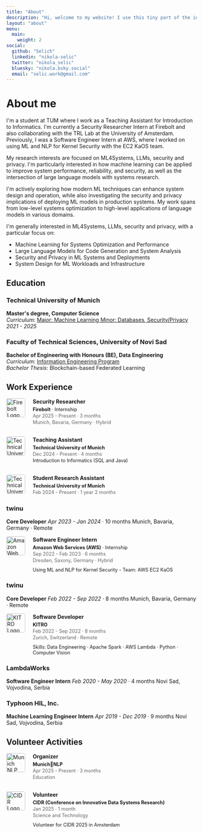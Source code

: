 ```yaml
---
title: "About"
description: "Hi, welcome to my website! I use this tiny part of the internet to share my thoughts about ML4Systems, LLMs, security and privacy. I also plan on writing about history, philosophy, and linguistics."
layout: "about"
menu:
  main:
    weight: 2
social:
  github: "Selich"
  linkedin: "nikola-selic"
  twitter: "nikola_selic"
  bluesky: "nikola.bsky.social"
  email: "selic.work@gmail.com"
---
```


# About me

I'm a student at TUM where I work as a Teaching Assistant for Introduction to Informatics. I'm currently a Security Researcher Intern at Firebolt and also collaborating with the TRL Lab at the University of Amsterdam. Previously, I was a Software Engineer Intern at AWS, where I worked on using ML and NLP for Kernel Security with the EC2 KaOS team. 

My research interests are focused on ML4Systems, LLMs, security and privacy. I'm particularly interested in how machine learning can be applied to improve system performance, reliability, and security, as well as the intersection of large language models with systems research. 

I'm actively exploring how modern ML techniques can enhance system design and operation, while also investigating the security and privacy implications of deploying ML models in production systems. My work spans from low-level systems optimization to high-level applications of language models in various domains.

I'm generally interested in ML4Systems, LLMs, security and privacy, with a particular focus on:
- Machine Learning for Systems Optimization and Performance  
- Large Language Models for Code Generation and System Analysis
- Security and Privacy in ML Systems and Deployments
- System Design for ML Workloads and Infrastructure


## Education

### Technical University of Munich
**Master's degree, Computer Science**  
*Curriculum*: [Major: Machine Learning Minor: Databases, Security/Privacy](https://www.cit.tum.de/en/cit/studies/degree-programs/master-informatics/)  
*2021 - 2025*

### Faculty of Technical Sciences, University of Novi Sad
**Bachelor of Engineering with Honours (BE), Data Engineering**  
*Curriculum*: [Information Engineering Program](https://stari.ftn.uns.ac.rs/n515410363/information-engineering)  
*Bachelor Thesis*: Blockchain-based Federated Learning

## Work Experience

<div style="display: flex; align-items: flex-start; margin-bottom: 20px;">
  <div style="flex-shrink: 0; margin-right: 20px;">
    <img src="https://images.crunchbase.com/image/upload/c_pad,h_256,w_256,f_auto,q_auto:eco,dpr_1/v1397181395/7ca4a65b5df5f85cc2bc7e2e6e0e0cf4.png" alt="Firebolt Logo" style="width: 50px; height: auto; border-radius: 4px;">
  </div>
  <div style="flex-grow: 1;">
    <h4 style="margin-top: 0; margin-bottom: 5px;">Security Researcher</h4>
    <p style="margin-top: 0; margin-bottom: 2px; font-size: 0.9em;"><strong>Firebolt</strong> · Internship</p>
    <p style="margin-top: 0; margin-bottom: 2px; font-size: 0.9em; color: #666;">Apr 2025 - Present · 3 months</p>
    <p style="margin-top: 0; margin-bottom: 10px; font-size: 0.9em; color: #666;">Munich, Bavaria, Germany · Hybrid</p>
  </div>
</div>

<div style="display: flex; align-items: flex-start; margin-bottom: 20px;">
  <div style="flex-shrink: 0; margin-right: 20px;">
    <img src="https://upload.wikimedia.org/wikipedia/commons/c/c8/Logo_of_the_Technical_University_of_Munich.svg" alt="Technical University of Munich Logo" style="width: 50px; height: auto; border-radius: 4px;">
  </div>
  <div style="flex-grow: 1;">
    <h4 style="margin-top: 0; margin-bottom: 5px;">Teaching Assistant</h4>
    <p style="margin-top: 0; margin-bottom: 2px; font-size: 0.9em;"><strong>Technical University of Munich</strong></p>
    <p style="margin-top: 0; margin-bottom: 2px; font-size: 0.9em; color: #666;">Dec 2024 - Present · 4 months</p>
    <p style="margin-top: 0; margin-bottom: 10px; font-size: 0.9em;">Introduction to Informatics (SQL and Java)</p>
  </div>
</div>

<div style="display: flex; align-items: flex-start; margin-bottom: 20px;">
  <div style="flex-shrink: 0; margin-right: 20px;">
    <img src="https://upload.wikimedia.org/wikipedia/commons/c/c8/Logo_of_the_Technical_University_of_Munich.svg" alt="Technical University of Munich Logo" style="width: 50px; height: auto; border-radius: 4px;">
  </div>
  <div style="flex-grow: 1;">
    <h4 style="margin-top: 0; margin-bottom: 5px;">Student Research Assistant</h4>
    <p style="margin-top: 0; margin-bottom: 2px; font-size: 0.9em;"><strong>Technical University of Munich</strong></p>
    <p style="margin-top: 0; margin-bottom: 2px; font-size: 0.9em; color: #666;">Feb 2024 - Present · 1 year 2 months</p>
  </div>
</div>

### twinu
**Core Developer**
*Apr 2023 - Jan 2024* · 10 months
Munich, Bavaria, Germany · Remote

<div style="display: flex; align-items: flex-start; margin-bottom: 20px;">
  <div style="flex-shrink: 0; margin-right: 20px;">
    <img src="https://upload.wikimedia.org/wikipedia/commons/9/93/Amazon_Web_Services_Logo.svg" alt="Amazon Web Services (AWS) Logo" style="width: 50px; height: auto; border-radius: 4px;">
  </div>
  <div style="flex-grow: 1;">
    <h4 style="margin-top: 0; margin-bottom: 5px;">Software Engineer Intern</h4>
    <p style="margin-top: 0; margin-bottom: 2px; font-size: 0.9em;"><strong>Amazon Web Services (AWS)</strong> · Internship</p>
    <p style="margin-top: 0; margin-bottom: 2px; font-size: 0.9em; color: #666;">Sep 2022 - Feb 2023 · 6 months</p>
    <p style="margin-top: 0; margin-bottom: 10px; font-size: 0.9em; color: #666;">Dresden, Saxony, Germany · Hybrid</p>
    <p style="margin-top: 0; margin-bottom: 0; font-size: 0.9em;">Using ML and NLP for Kernel Security - Team: AWS EC2 KaOS</p>
  </div>
</div>

### twinu
**Core Developer**
*Feb 2022 - Sep 2022* · 8 months
Munich, Bavaria, Germany · Remote

<div style="display: flex; align-items: flex-start; margin-bottom: 20px;">
  <div style="flex-shrink: 0; margin-right: 20px;">
    <img src="https://assets-global.website-files.com/62556985827691ddcbe8f689/62556dc71fd98539f45170f3_KITRO_logo_black.svg" alt="KITRO Logo" style="width: 50px; height: auto; border-radius: 4px;">
  </div>
  <div style="flex-grow: 1;">
    <h4 style="margin-top: 0; margin-bottom: 5px;">Software Developer</h4>
    <p style="margin-top: 0; margin-bottom: 2px; font-size: 0.9em;"><strong>KITRO</strong></p>
    <p style="margin-top: 0; margin-bottom: 2px; font-size: 0.9em; color: #666;">Feb 2022 - Sep 2022 · 8 months</p>
    <p style="margin-top: 0; margin-bottom: 10px; font-size: 0.9em; color: #666;">Zurich, Switzerland · Remote</p>
    <p style="margin-top: 0; margin-bottom: 0; font-size: 0.9em;">Skills: Data Engineering · Apache Spark · AWS Lambda · Python · Computer Vision</p>
  </div>
</div>

### LambdaWorks
**Software Engineer Intern**
*Feb 2020 - May 2020* · 4 months
Novi Sad, Vojvodina, Serbia

### Typhoon HIL, Inc.
**Machine Learning Engineer Intern**
*Apr 2019 - Dec 2019* · 9 months
Novi Sad, Vojvodina, Serbia

## Volunteer Activities

<div style="display: flex; align-items: flex-start; margin-bottom: 20px;">
  <div style="flex-shrink: 0; margin-right: 20px;">
    <img src="https://cidrdb.org/cidr2025/images/cidr2025-logo.svg" alt="Munich NLP Logo" style="width: 50px; height: auto; border-radius: 4px;">
  </div>
  <div style="flex-grow: 1;">
    <h4 style="margin-top: 0; margin-bottom: 5px;">Organizer</h4>
    <p style="margin-top: 0; margin-bottom: 2px; font-size: 0.9em;"><strong>Munich🥨NLP</strong></p>
    <p style="margin-top: 0; margin-bottom: 2px; font-size: 0.9em; color: #666;">Apr 2025 - Present · 3 months</p>
    <p style="margin-top: 0; margin-bottom: 10px; font-size: 0.9em; color: #666;">Education</p>
  </div>
</div>

<div style="display: flex; align-items: flex-start; margin-bottom: 20px;">
  <div style="flex-shrink: 0; margin-right: 20px;">
    <img src="https://cidrdb.org/cidr2025/images/cidr2025-logo.svg" alt="CIDR Logo" style="width: 50px; height: auto; border-radius: 4px;">
  </div>
  <div style="flex-grow: 1;">
    <h4 style="margin-top: 0; margin-bottom: 5px;">Volunteer</h4>
    <p style="margin-top: 0; margin-bottom: 2px; font-size: 0.9em;"><strong>CIDR (Conference on Innovative Data Systems Research)</strong></p>
    <p style="margin-top: 0; margin-bottom: 2px; font-size: 0.9em; color: #666;">Jan 2025 · 1 month</p>
    <p style="margin-top: 0; margin-bottom: 10px; font-size: 0.9em; color: #666;">Science and Technology</p>
    <p style="margin-top: 0; margin-bottom: 0; font-size: 0.9em;">Volunteer for CIDR 2025 in Amsterdam</p>
  </div>
</div>

